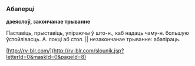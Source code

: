 ### Абаперці
**дзеяслоў, закончанае трыванне**

Паставіць, прыставіць, упіраючы ў што-н., каб надаць чаму-н. большую ўстойлівасць. А. локці аб стол. || незакончанае трыванне: абапіраць.

<a rel="author">[http://rv-blr.com/](http://rv-blr.com/slounik.jsp?letterId=0&maskId=0&pageId=8)</a>
